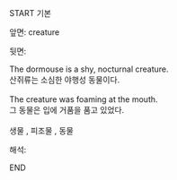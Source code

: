 START
기본

앞면:
creature


뒷면:
<div>The dormouse is a shy, nocturnal creature. </div><div>산쥐류는 소심한 야행성 동물이다.</div><br><div><div>The creature was foaming at the mouth. </div><div><div>그 동물은 입에 거품을 품고 있었다.</div></div></div><br>생물 , 피조물 , 동물<br>


해석:

END